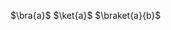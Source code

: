 <!-- \usepackage{quantikz}

\begin{quantikz}
\end{quantikz} -->

$\bra{a}$
$\ket{a}$
$\braket{a}{b}$
